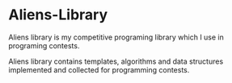 # Aliens-Library
Aliens library is my competitive programing library which I use in programing contests.

Aliens library contains templates, algorithms and data structures implemented and collected for programming contests. 
